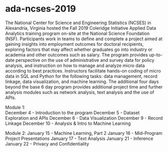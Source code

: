 # ada-ncses-2019

The National Center for Science and Engineering Statistics (NCSES) in Alexandria, Virginia hosted the Fall 2019 Coleridge Initiative Applied Data Analytics training program on-site at the National Science Foundation (NSF). Participants work in teams to define and complete a project aimed at gaining insights into employment outcomes for doctoral recipients, exploring factors that may affect whether graduates go into industry or academia and other outcomes such as salary. The program provides up-to-date perspective on the use of administrative and survey data for policy analysis, and instruction on how to manage and analyze micro data according to best practices. Instructors facilitate hands-on coding of micro data in SQL and Python for the following tasks: data management, record linkage, data visualization, and machine learning. The additional four days beyond the base 6 day program provides additional project time and further analysis modules such as network analysis, text analysis and the use of APIs. 

Module 1: <br>
December 4 - Introduction to the program
December 5 - Dataset Exploration and APIs
December 6 - Data Visualization
December 9 - Record Linkage
December 10 - Analysis & Intro to Machine Learning

Module 2:
January 15 - Machine Learning, Part 2
January 16 - Mid-Program Project Presentations
January 17 - Text Analysis
January 21 - Inference
January 22 - Privacy and Confidentiality
